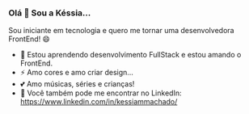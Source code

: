### Olá 👋 Sou a Késsia...

Sou iniciante em tecnologia e quero me tornar uma desenvolvedora FrontEnd! 😄
<!--
**kessiamilena/kessiamilena** is a ✨ _special_ ✨ repository because its `README.md` (this file) appears on your GitHub profile.
-->

- 🌱 Estou aprendendo desenvolvimento FullStack e estou amando o FrontEnd.
- ⚡ Amo cores e amo criar design...
- 💕 Amo músicas, séries e crianças!
- 🙋 Você também pode me encontrar no LinkedIn: https://www.linkedin.com/in/kessiammachado/
